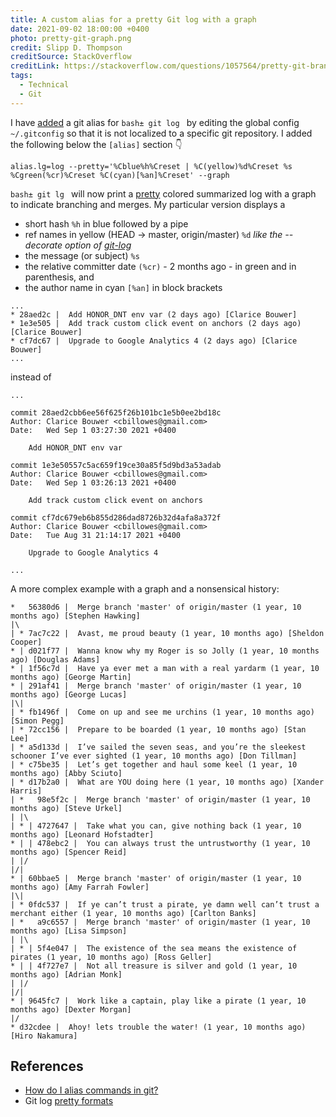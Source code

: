 ```yaml
---
title: A custom alias for a pretty Git log with a graph
date: 2021-09-02 18:00:00 +0400
photo: pretty-git-graph.png
credit: Slipp D. Thompson
creditSource: StackOverflow
creditLink: https://stackoverflow.com/questions/1057564/pretty-git-branch-graphs
tags:
  - Technical
  - Git
---
```


I have [added](https://stackoverflow.com/questions/2553786/how-do-i-alias-commands-in-git)
a git alias for `bash± git log ` by editing the global config `~/.gitconfig` so that it
is not localized to a specific git repository. I added the following below the
`[alias]` section :point_down:

```
alias.lg=log --pretty='%Cblue%h%Creset | %C(yellow)%d%Creset %s %Cgreen(%cr)%Creset %C(cyan)[%an]%Creset' --graph
```

`bash± git lg ` will now print a [pretty](http://git-scm.com/docs/git-log#_pretty_formats) colored summarized log with a
graph to indicate branching and merges. My particular version displays a

- short hash `%h` in blue followed by a pipe
- ref names in yellow (HEAD -> master, origin/master) `%d` _like the --decorate option of [git-log](http://git-scm.com/docs/git-log)_
- the message (or subject) `%s`
- the relative committer date `(%cr)` - 2 months ago - in green and in parenthesis, and
- the author name in cyan `[%an]` in block brackets

```
...
* 28aed2c |  Add HONOR_DNT env var (2 days ago) [Clarice Bouwer]
* 1e3e505 |  Add track custom click event on anchors (2 days ago) [Clarice Bouwer]
* cf7dc67 |  Upgrade to Google Analytics 4 (2 days ago) [Clarice Bouwer]
...
```

instead of

```
...

commit 28aed2cbb6ee56f625f26b101bc1e5b0ee2bd18c
Author: Clarice Bouwer <cbillowes@gmail.com>
Date:   Wed Sep 1 03:27:30 2021 +0400

    Add HONOR_DNT env var

commit 1e3e50557c5ac659f19ce30a85f5d9bd3a53adab
Author: Clarice Bouwer <cbillowes@gmail.com>
Date:   Wed Sep 1 03:26:13 2021 +0400

    Add track custom click event on anchors

commit cf7dc679eb6b855d286dad8726b32d4afa8a372f
Author: Clarice Bouwer <cbillowes@gmail.com>
Date:   Tue Aug 31 21:14:17 2021 +0400

    Upgrade to Google Analytics 4

...
```

A more complex example with a graph and a nonsensical history:

```
*   56380d6 |  Merge branch 'master' of origin/master (1 year, 10 months ago) [Stephen Hawking]
|\
| * 7ac7c22 |  Avast, me proud beauty (1 year, 10 months ago) [Sheldon Cooper]
* | d021f77 |  Wanna know why my Roger is so Jolly (1 year, 10 months ago) [Douglas Adams]
* | 1f56c7d |  Have ya ever met a man with a real yardarm (1 year, 10 months ago) [George Martin]
* | 291af41 |  Merge branch 'master' of origin/master (1 year, 10 months ago) [George Lucas]
|\|
| * fb1496f |  Come on up and see me urchins (1 year, 10 months ago) [Simon Pegg]
| * 72cc156 |  Prepare to be boarded (1 year, 10 months ago) [Stan Lee]
| * a5d133d |  I’ve sailed the seven seas, and you’re the sleekest schooner I’ve ever sighted (1 year, 10 months ago) [Don Tillman]
| * c75be35 |  Let’s get together and haul some keel (1 year, 10 months ago) [Abby Sciuto]
| * d17b2a0 |  What are YOU doing here (1 year, 10 months ago) [Xander Harris]
| *   98e5f2c |  Merge branch 'master' of origin/master (1 year, 10 months ago) [Steve Urkel]
| |\
| * | 4727647 |  Take what you can, give nothing back (1 year, 10 months ago) [Leonard Hofstadter]
* | | 478ebc2 |  You can always trust the untrustworthy (1 year, 10 months ago) [Spencer Reid]
| |/
|/|
* | 60bbae5 |  Merge branch 'master' of origin/master (1 year, 10 months ago) [Amy Farrah Fowler]
|\|
| * 0fdc537 |  If ye can’t trust a pirate, ye damn well can’t trust a merchant either (1 year, 10 months ago) [Carlton Banks]
| *   a9c6557 |  Merge branch 'master' of origin/master (1 year, 10 months ago) [Lisa Simpson]
| |\
| * | 5f4e047 |  The existence of the sea means the existence of pirates (1 year, 10 months ago) [Ross Geller]
* | | 4f727e7 |  Not all treasure is silver and gold (1 year, 10 months ago) [Adrian Monk]
| |/
|/|
* | 9645fc7 |  Work like a captain, play like a pirate (1 year, 10 months ago) [Dexter Morgan]
|/
* d32cdee |  Ahoy! lets trouble the water! (1 year, 10 months ago) [Hiro Nakamura]
```

## References

- [How do I alias commands in git?](https://stackoverflow.com/questions/2553786/how-do-i-alias-commands-in-git)
- Git log [pretty formats](http://git-scm.com/docs/git-log#_pretty_formats)
